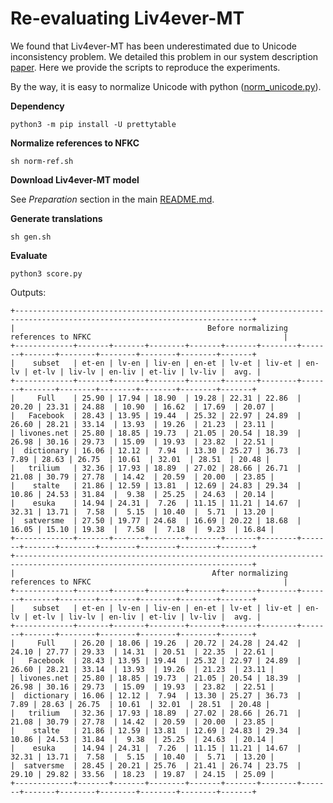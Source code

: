# Re-evaluating Liv4ever-MT

We found that Liv4ever-MT has been underestimated due to Unicode inconsistency problem. We detailed this problem in our system description [paper](https://arxiv.org/abs/2210.08742). Here we provide the scripts to reproduce the experiments. 

By the way, it is easy to normalize Unicode with python ([norm_unicode.py](https://github.com/zwhe99/corpus-tools/blob/72d536439d3cedc113e65b35b540cadc9c17b3b4/norm_unicode.py)).



**Dependency**

```shell
python3 -m pip install -U prettytable
```



**Normalize references to NFKC**

```shell
sh norm-ref.sh
```



**Download Liv4ever-MT model**

See *Preparation* section in the main [README.md](../README.md).



**Generate translations**

```shell
sh gen.sh
```



**Evaluate**

```shell
python3 score.py
```



Outputs:

```
+---------------------------------------------------------------------------------------------------------------------------+
|                                           Before normalizing references to NFKC                                           |
+-------------+-------+-------+--------+-------+-------+--------+-------+-------+--------+--------+--------+--------+-------+
|    subset   | et-en | lv-en | liv-en | en-et | lv-et | liv-et | en-lv | et-lv | liv-lv | en-liv | et-liv | lv-liv |  avg. |
+-------------+-------+-------+--------+-------+-------+--------+-------+-------+--------+--------+--------+--------+-------+
|     Full    | 25.90 | 17.94 | 18.90  | 19.28 | 22.31 | 22.86  | 20.20 | 23.31 | 24.88  | 10.90  | 16.62  | 17.69  | 20.07 |
|   Facebook  | 28.43 | 13.95 | 19.44  | 25.32 | 22.97 | 24.89  | 26.60 | 28.21 | 33.14  | 13.93  | 19.26  | 21.23  | 23.11 |
| livones.net | 25.80 | 18.85 | 19.73  | 21.05 | 20.54 | 18.39  | 26.98 | 30.16 | 29.73  | 15.09  | 19.93  | 23.82  | 22.51 |
|  dictionary | 16.06 | 12.12 |  7.94  | 13.30 | 25.27 | 36.73  |  7.89 | 28.63 | 26.75  | 10.61  | 32.01  | 28.51  | 20.48 |
|   trilium   | 32.36 | 17.93 | 18.89  | 27.02 | 28.66 | 26.71  | 21.08 | 30.79 | 27.78  | 14.42  | 20.59  | 20.00  | 23.85 |
|    stalte   | 21.86 | 12.59 | 13.81  | 12.69 | 24.83 | 29.34  | 10.86 | 24.53 | 31.84  |  9.38  | 25.25  | 24.63  | 20.14 |
|    esuka    | 14.94 | 24.31 |  7.26  | 11.15 | 11.21 | 14.67  | 32.31 | 13.71 |  7.58  |  5.15  | 10.40  |  5.71  | 13.20 |
|  satversme  | 27.50 | 19.77 | 24.68  | 16.69 | 20.22 | 18.68  | 16.05 | 15.10 | 19.38  |  7.58  |  7.18  |  9.23  | 16.84 |
+-------------+-------+-------+--------+-------+-------+--------+-------+-------+--------+--------+--------+--------+-------+
+---------------------------------------------------------------------------------------------------------------------------+
|                                            After normalizing references to NFKC                                           |
+-------------+-------+-------+--------+-------+-------+--------+-------+-------+--------+--------+--------+--------+-------+
|    subset   | et-en | lv-en | liv-en | en-et | lv-et | liv-et | en-lv | et-lv | liv-lv | en-liv | et-liv | lv-liv |  avg. |
+-------------+-------+-------+--------+-------+-------+--------+-------+-------+--------+--------+--------+--------+-------+
|     Full    | 26.20 | 18.06 | 19.26  | 20.72 | 24.28 | 24.42  | 24.10 | 27.77 | 29.33  | 14.31  | 20.51  | 22.35  | 22.61 |
|   Facebook  | 28.43 | 13.95 | 19.44  | 25.32 | 22.97 | 24.89  | 26.60 | 28.21 | 33.14  | 13.93  | 19.26  | 21.23  | 23.11 |
| livones.net | 25.80 | 18.85 | 19.73  | 21.05 | 20.54 | 18.39  | 26.98 | 30.16 | 29.73  | 15.09  | 19.93  | 23.82  | 22.51 |
|  dictionary | 16.06 | 12.12 |  7.94  | 13.30 | 25.27 | 36.73  |  7.89 | 28.63 | 26.75  | 10.61  | 32.01  | 28.51  | 20.48 |
|   trilium   | 32.36 | 17.93 | 18.89  | 27.02 | 28.66 | 26.71  | 21.08 | 30.79 | 27.78  | 14.42  | 20.59  | 20.00  | 23.85 |
|    stalte   | 21.86 | 12.59 | 13.81  | 12.69 | 24.83 | 29.34  | 10.86 | 24.53 | 31.84  |  9.38  | 25.25  | 24.63  | 20.14 |
|    esuka    | 14.94 | 24.31 |  7.26  | 11.15 | 11.21 | 14.67  | 32.31 | 13.71 |  7.58  |  5.15  | 10.40  |  5.71  | 13.20 |
|  satversme  | 28.45 | 20.21 | 25.76  | 21.41 | 26.74 | 23.75  | 29.10 | 29.82 | 33.56  | 18.23  | 19.87  | 24.15  | 25.09 |
+-------------+-------+-------+--------+-------+-------+--------+-------+-------+--------+--------+--------+--------+-------+
```

